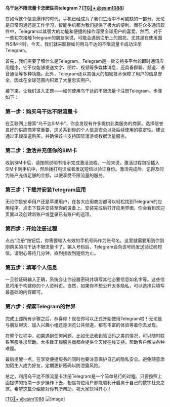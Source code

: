 **乌干达不限流量卡怎麽註冊telegram？[[TG💪+ @esim1088](https://t.me/s/esim1088)]**

在如今这个信息爆炸的时代，手机已经成为了我们生活中不可或缺的一部分。无论是日常沟通还是工作学习，智能手机都为我们提供了极大的便利。而在众多通讯软件中，Telegram以其强大的功能和便捷的操作深受全球用户的喜爱。然而，对于一些初次接触Telegram的朋友来说，可能会遇到注册上的困扰，尤其是在使用国外SIM卡时。今天，我们就来聊聊如何用乌干达的不限流量卡成功注册Telegram。

首先，我们需要了解什么是Telegram。Telegram是一款支持多平台的即时通讯应用程序，它不仅能够发送文字、图片、视频等多媒体消息，还具备群聊、频道、语音通话等多种功能。此外，Telegram还以其强大的加密技术保障了用户的信息安全，因此在全球范围内积累了大量忠实用户。

接下来，让我们进入正题——如何使用乌干达的不限流量卡注册Telegram。步骤如下：

### 第一步：购买乌干达不限流量卡

在互联网上搜索“乌干达SIM卡”，你会发现有许多提供此类服务的商家。选择信誉良好的供应商非常重要，这关系到你的个人信息安全以及后续使用的稳定性。建议通过正规渠道购买，并确保该卡支持国际漫游或数据流量服务。

### 第二步：激活并充值你的SIM卡

收到SIM卡后，请按照说明书指示完成激活流程。一般来说，激活过程包括插入SIM卡到手机中，然后拨打电话或者发送短信以验证身份。激活完成后，记得及时为账户充值足够的金额，以便享受不限流量的服务。

### 第三步：下载并安装Telegram应用

无论你是安卓用户还是苹果用户，在各大应用商店都可以轻松找到Telegram的应用程序。点击下载并安装至你的设备上。安装完成后打开应用界面，你会看到欢迎页面以及创建新账户或登录已有账户的选项。

### 第四步：开始注册过程

点击“注册”按钮后，你需要输入有效的手机号码作为账号名。这里就需要用到你刚刚购买的乌干达不限流量卡了。输入号码后，Telegram会向该号码发送验证码短信。请耐心等待几分钟，直到接收到短信为止。

### 第五步：填写个人信息

一旦验证码输入正确，系统会让你设置密码并填写其他必要信息如名字等。这些信息将用于构建你的个人资料页。当然，如果你不想公开太多隐私，可以选择只填写最基础的内容即可。

### 第六步：探索Telegram的世界

完成上述所有步骤之后，恭喜你！现在你可以正式开始使用Telegram啦！无论是与朋友聊天、加入兴趣小组还是浏览公共频道，都有丰富的体验等着你去发现。

在整个过程中，如果遇到任何问题，比如无法收到验证码之类的情况，可以随时联系客服寻求帮助。大多数正规服务商都会提供全天候在线支持，帮助客户解决各种难题。

最后提醒一点，在享受便捷服务的同时也要注意保护自己的隐私安全。避免随意添加陌生人成为好友，定期更新密码以防泄露风险。

总之，利用乌干达不限流量卡注册Telegram是一个简单易行的过程。只要按照上面提供的指南一步步操作下去，相信每位用户都能顺利开启属于自己的数字社交之旅。希望这篇介绍能对你有所帮助，祝大家玩得开心！

[[TG💪+ @esim1088](https://t.me/s/esim1088) ![Image](https://i.postimg.cc/4NQfJmqS/Snipaste-2025-05-13-00-14-12.png)]